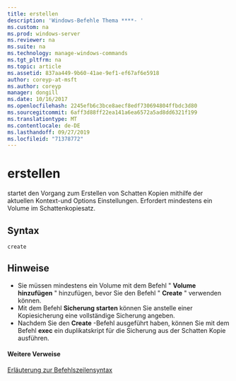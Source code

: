 ```yaml
---
title: erstellen
description: 'Windows-Befehle Thema ****- '
ms.custom: na
ms.prod: windows-server
ms.reviewer: na
ms.suite: na
ms.technology: manage-windows-commands
ms.tgt_pltfrm: na
ms.topic: article
ms.assetid: 837aa449-9b60-41ae-9ef1-ef67af6e5918
author: coreyp-at-msft
ms.author: coreyp
manager: dongill
ms.date: 10/16/2017
ms.openlocfilehash: 2245efb6c3bce8aecf8edf730694804ffbdc3d80
ms.sourcegitcommit: 6aff3d88ff22ea141a6ea6572a5ad8dd6321f199
ms.translationtype: MT
ms.contentlocale: de-DE
ms.lasthandoff: 09/27/2019
ms.locfileid: "71378772"
---
```

# <a name="create"></a>erstellen



startet den Vorgang zum Erstellen von Schatten Kopien mithilfe der aktuellen Kontext-und Options Einstellungen. Erfordert mindestens ein Volume im Schattenkopiesatz.

## <a name="syntax"></a>Syntax

```
create
```

## <a name="remarks"></a>Hinweise

-   Sie müssen mindestens ein Volume mit dem Befehl " **Volume hinzufügen** " hinzufügen, bevor Sie den Befehl " **Create** " verwenden können.
-   Mit dem Befehl **Sicherung starten** können Sie anstelle einer Kopiesicherung eine vollständige Sicherung angeben.
-   Nachdem Sie den **Create** -Befehl ausgeführt haben, können Sie mit dem Befehl **exec** ein duplikatskript für die Sicherung aus der Schatten Kopie ausführen.

#### <a name="additional-references"></a>Weitere Verweise

[Erläuterung zur Befehlszeilensyntax](command-line-syntax-key.md)
